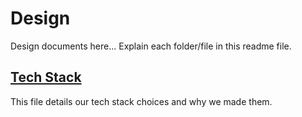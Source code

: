 # Design

Design documents here... Explain each folder/file in this readme file.

## [Tech Stack](TechStack.md)

This file details our tech stack choices and why we made them.
